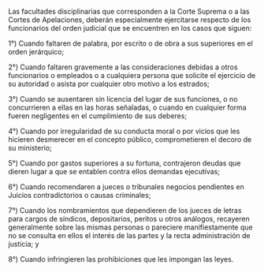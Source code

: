 Las facultades disciplinarias que corresponden a la Corte Suprema o a las Cortes de Apelaciones, deberán especialmente ejercitarse respecto de los funcionarios del orden judicial que se encuentren en los casos que siguen:

1°) Cuando faltaren de palabra, por escrito o de obra a sus superiores en el orden jerárquico;

2°) Cuando faltaren gravemente a las consideraciones debidas a otros funcionarios o empleados o a cualquiera persona que solicite el ejercicio de su autoridad o asista por cualquier otro motivo a los estrados;

3°) Cuando se ausentaren sin licencia del lugar de sus funciones, o no concurrieren a ellas en las horas señaladas, o cuando en cualquier forma fueren negligentes en el cumplimiento de sus deberes;

4°) Cuando por irregularidad de su conducta moral o por vicios que les hicieren desmerecer en el concepto público, comprometieren el decoro de su ministerio;

5°) Cuando por gastos superiores a su fortuna, contrajeron deudas que dieren lugar a que se entablen contra ellos demandas ejecutivas;

6°) Cuando recomendaren a jueces o tribunales negocios pendientes en Juicios contradictorios o causas criminales;

7°) Cuando los nombramientos que dependieren de los jueces de letras para cargos de síndicos, depositarios, peritos u otros análogos, recayeren generalmente sobre las mismas personas o pareciere manifiestamente que no se consulta en ellos el interés de las partes y la recta administración de justicia; y

8°) Cuando infringieren las prohibiciones que les impongan las leyes.